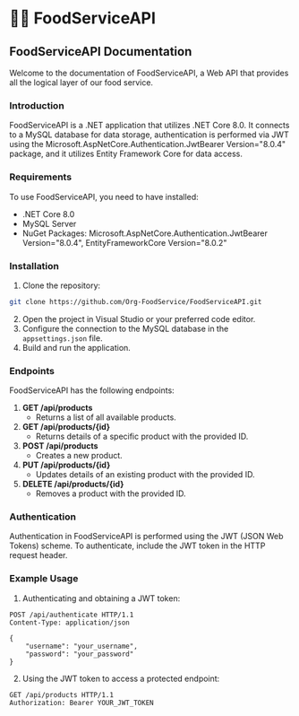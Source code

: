 # 👨‍💼 FoodServiceAPI

## FoodServiceAPI Documentation

Welcome to the documentation of FoodServiceAPI, a Web API that provides all the logical layer of our food service.

### Introduction

FoodServiceAPI is a .NET application that utilizes .NET Core 8.0. It connects to a MySQL database for data storage, authentication is performed via JWT using the Microsoft.AspNetCore.Authentication.JwtBearer Version="8.0.4" package, and it utilizes Entity Framework Core for data access.

### Requirements

To use FoodServiceAPI, you need to have installed:

* .NET Core 8.0
* MySQL Server
* NuGet Packages: Microsoft.AspNetCore.Authentication.JwtBearer Version="8.0.4", EntityFrameworkCore Version="8.0.2"

### Installation

1. Clone the repository:

```bash
git clone https://github.com/Org-FoodService/FoodServiceAPI.git
```

2. Open the project in Visual Studio or your preferred code editor.
3. Configure the connection to the MySQL database in the `appsettings.json` file.
4. Build and run the application.

### Endpoints

FoodServiceAPI has the following endpoints:

1. **GET /api/products**
   * Returns a list of all available products.
2. **GET /api/products/{id}**
   * Returns details of a specific product with the provided ID.
3. **POST /api/products**
   * Creates a new product.
4. **PUT /api/products/{id}**
   * Updates details of an existing product with the provided ID.
5. **DELETE /api/products/{id}**
   * Removes a product with the provided ID.

### Authentication

Authentication in FoodServiceAPI is performed using the JWT (JSON Web Tokens) scheme. To authenticate, include the JWT token in the HTTP request header.

### Example Usage

1. Authenticating and obtaining a JWT token:

```http
POST /api/authenticate HTTP/1.1
Content-Type: application/json

{
    "username": "your_username",
    "password": "your_password"
}
```

2. Using the JWT token to access a protected endpoint:

```http
GET /api/products HTTP/1.1
Authorization: Bearer YOUR_JWT_TOKEN
```
